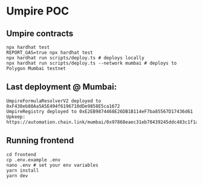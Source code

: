 # Umpire POC

## Umpire contracts

```shell
npx hardhat test
REPORT_GAS=true npx hardhat test
npx hardhat run scripts/deploy.ts # deploys locally
npx hardhat run scripts/deploy.ts --network mumbai # deploys to Polygon Mumbai testnet
```

## Last deployment @ Mumbai:

```
UmpireFormulaResolverV2 deployed to 0xF438eb88Aa5A5E494f6196710dDe9858E5ca1672
UmpireRegistry deployed to 0xE2EB9874468E26DB1B114eF7ba85567D17436d61
Upkeep: https://automation.chain.link/mumbai/0x97868eaec31eb78439245ddc483c1f1a47e18a8a25cedb573757c3f56f6890cc 
```

## Running frontend

```shell
cd frontend
cp .env.example .env
nano .env # set your env variables
yarn install
yarn dev
```

